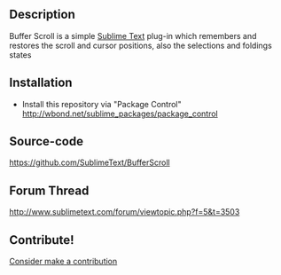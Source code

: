 Description
------------------

Buffer Scroll is a simple [Sublime Text](http://www.sublimetext.com/ ) plug-in which remembers and restores the scroll and cursor positions, also the selections and foldings states


Installation
------------------

 * Install this repository via "Package Control" http://wbond.net/sublime_packages/package_control

Source-code
------------------

https://github.com/SublimeText/BufferScroll

Forum Thread
------------------

http://www.sublimetext.com/forum/viewtopic.php?f=5&t=3503

Contribute!
------------------

[Consider make a contribution](https://www.paypal.com/cgi-bin/webscr?cmd=_donations&business=extensiondevelopment%40gmail%2ecom&lc=UY&item_name=Tito&item_number=sublime%2dtext%2dside%2dbar%2dplugin&currency_code=USD&bn=PP%2dDonationsBF%3abtn_donateCC_LG%2egif%3aNonHosted )